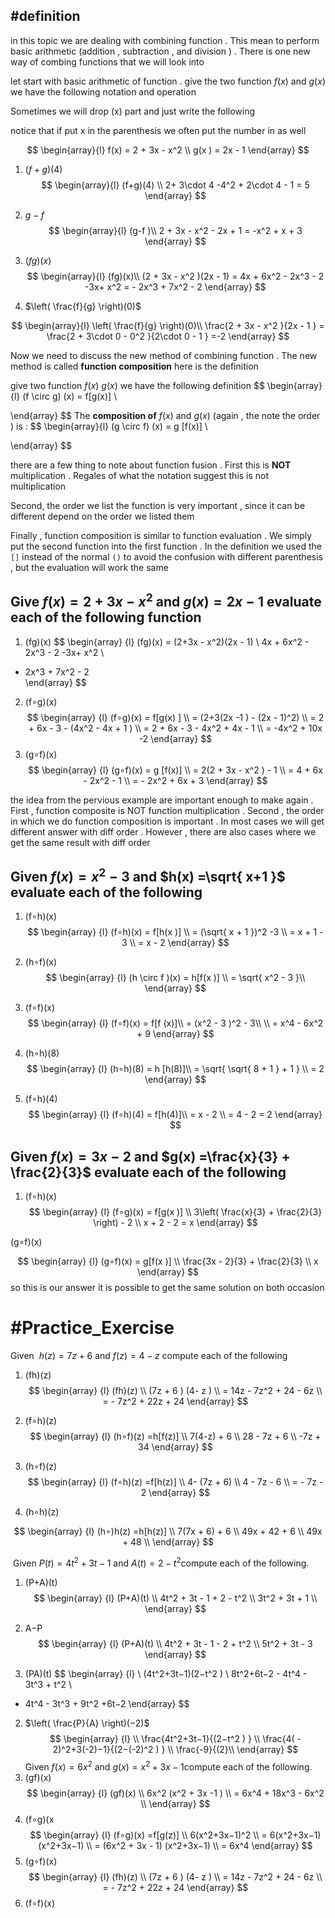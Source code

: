 




## #definition    

in this topic we are dealing with combining function . This mean to perform basic arithmetic (addition , subtraction , and division   ) . There is one new way of combing functions that we will look into 

let start with basic arithmetic of function . give the two function $f(x)$ and  $g(x)$ we have the following notation and operation 



Sometimes we will drop  (x) part and just write the following 

notice that if put x in the  parenthesis  we often put the number in as well 

$$
\begin{array}{l}
f(x)  = 2 + 3x - x^2    \\
g(x ) = 2x  - 1  
\end{array}
$$
1. $(f+g)(4)$
$$
\begin{array}{l}
(f+g)(4) \\
2+  3\cdot 4   -4^2   + 2\cdot 4  - 1   = 5 
\end{array}
$$


2. $g−f$
$$
\begin{array}{l}
(g-f )\\
2  +  3x   - x^2  - 2x   + 1   = -x^2 + x + 3 
\end{array}
$$
3. $(fg)(x)$
$$
\begin{array}{l}
(fg)(x)\\
(2 + 3x - x^2 )(2x  -  1)   =  4x   +  6x^2 - 2x^3  -  2 -3x+ x^2  = - 2x^3 + 7x^2 - 2  
\end{array}
$$
4. $\left( \frac{f}{g} \right)(0)$

$$
\begin{array}{l}
\left( \frac{f}{g} \right)(0)\\
\frac{2 + 3x - x^2 }{2x  - 1   }    = \frac{2 + 3\cdot 0  - 0^2 }{2\cdot 0  - 1   }  =-2 
\end{array}
$$

Now we need to discuss the new method of combining function . The new method is called **function composition** here is the definition 

give two function $f(x)$  $g(x)$ we have the following definition 
$$
\begin{array}{l}
(f \circ  g) (x)  = f[g(x)]  \\

\end{array}
$$
The **composition  of**  $f(x)$ and   $g(x)$   (again ,  the note the order ) is : 
$$
\begin{array}{l}
(g \circ f) (x) = g [f(x)] \\

\end{array}
$$

there are a few thing to note about function fusion . First this is **NOT** multiplication . Regales  of what the notation suggest  this is not multiplication 

Second,  the order we list the function  is very important , since it can be different depend on the order we listed them 

Finally , function  composition  is similar to function evaluation . We simply put the second function into the first function .  In the definition we used the `[]` instead of the normal `()` to avoid the confusion with different parenthesis , but the evaluation will work the same 

##  Give $f(x)  =2+3x  - x^2$ and $g(x) =2x - 1$ evaluate  each  of the following function 

1. (fg)(x)
$$
\begin{array} {l}
 (fg)(x)  = (2+3x  - x^2)(2x - 1)  \\
 4x   +  6x^2 - 2x^3  -  2 -3x+ x^2    \\
- 2x^3 + 7x^2 - 2  
\end{array} 
$$
2. (f∘g)(x)
$$
\begin{array} {l}
(f∘g)(x) = f[g(x) ] \\
 = (2+3(2x   -1 )  - (2x - 1)^2)  \\
= 2   + 6x   - 3  - (4x^2  - 4x   + 1 )  \\
=  2 + 6x - 3 -  4x^2 + 4x  - 1   \\
= -4x^2 + 10x -2 
\end{array} 
$$
3. (g∘f)(x) 
$$
\begin{array} {l}
(g∘f)(x)  = g [f(x)] \\
= 2(2 +  3x -  x^2 )  - 1  \\
 = 4 + 6x -  2x^2   - 1   \\
= -  2x^2 +  6x   + 3  
\end{array} 
$$

the idea from the pervious  example are important enough to make again . First  , function composite  is NOT  function multiplication . Second , the order in which we do function composition is important . In  most cases we will get different answer with diff order . However , there are also cases where we get the same result with diff order 
## Given $f(x) = x^2 - 3$ and $h(x) =\sqrt{ x+1 }$ evaluate each of the following 
1. (f∘h)(x)
$$
\begin{array} {l}
(f∘h)(x) = f[h(x )] \\
=  (\sqrt{   x + 1  })^2  -3 \\
 = x  + 1  - 3  \\
= x   -  2   
\end{array} 
$$
2. (h∘f)(x)
$$
\begin{array} {l}
(h \circ f )(x) = h[f(x )] \\
=  \sqrt{   x^2  - 3 }\\ 
\end{array} 
$$

3. (f∘f)(x)
$$
\begin{array} {l}
(f∘f)(x) = f[f (x)]\\
= (x^2   - 3  )^2 - 3\\   \\
 = x^4  - 6x^2   + 9 
\end{array} 
$$

4. (h∘h)(8)
$$
\begin{array} {l}
(h∘h)(8)  = h [h(8)]\\
= \sqrt{ \sqrt{ 8 + 1 } + 1 } \\
  = 2
\end{array} 
$$
5. (f∘h)(4) 
$$
\begin{array} {l}
(f∘h)(4)   = f[h(4)]\\
= x   -  2     \\
 =  4 - 2 =  2 
\end{array} 
$$

##  Given  $f(x)  =  3x   - 2$  and $g(x) =\frac{x}{3} + \frac{2}{3}$ evaluate each of the following 

1. (f∘h)(x)
$$
\begin{array} {l}
(f∘g)(x)    =  f[g(x )]  \\
3\left( \frac{x}{3} +  \frac{2}{3} \right)   - 2    \\
x  + 2   -  2  =   x     
\end{array} 
$$

  
(g∘f)(x) 


$$
\begin{array} {l}
(g∘f)(x)      =  g[f(x )]  \\
\frac{3x   - 2}{3}  + \frac{2}{3}  \\
x   
\end{array} 
$$
so this is our  answer it is possible to get the same solution on both  occasion


# #Practice_Exercise  

Given  $h(z)=7z+6$ and $f(z)=4−z$ compute each of the following 
1. (fh)(z)
$$
\begin{array} {l}
(fh)(z)  \\
(7z  + 6 ) (4-  z )   \\
= 14z -  7z^2 +  24 -  6z   \\
 =  -  7z^2 + 22z  + 24 
\end{array} 
$$

2.  (f∘h)(z)
$$
\begin{array} {l}
(h∘f)(z) =h[f(z)]    \\
7(4-z) +  6   \\
28  - 7z  +  6  \\
-7z + 34  
\end{array} 
$$
3.  (h∘f)(z)
$$
\begin{array} {l}
(f∘h)(z) =f[h(z)]  \\
4-  (7z + 6)  \\
4 -  7z  -  6  \\
= - 7z - 2 
\end{array} 
$$
4.  (h∘h)(z) 

$$
\begin{array} {l}
(h∘)h(z) =h[h(z)]  \\
7(7x + 6) + 6    \\
49x  +  42  +  6  \\
49x +   48 \\
\end{array} 
$$


 Given $P(t)=4t^2+3t−1$ and $A(t)=2−t^2$compute each of the following. 
1. (P+A)(t) 
$$
\begin{array} {l}
(P+A)(t)    \\
  4t^2 +  3t  - 1   + 2  -  t^2  \\
3t^2   +  3t + 1 \\
\end{array} 
$$

2.  A−P
$$
\begin{array} {l}
(P+A)(t)    \\
  4t^2 +  3t  - 1 -  2  +  t^2  \\
5t^2  + 3t  - 3  
\end{array} 
$$
3.  (PA)(t)
$$
\begin{array} {l}  \\
(4t^2+3t−1)(2−t^2 )  \\
8t^2+6t−2  -  4t^4 - 3t^3 + t^2   \\
  -  4t^4 - 3t^3  +  9t^2 +6t−2 
\end{array} 
$$
2.  $\left( \frac{P}{A} \right)(−2)$ 
$$
\begin{array} {l}  \\
\frac{4t^2+3t−1}{(2−t^2 ) }  \\
 \frac{4( - 2)^2+3(-2)−1}{(2−(-2)^2 ) }  \\
 \frac{-9}{(2}\\
\end{array} 
$$
Given $f(x)=6x^2$ and $g(x)=x^2+3x−1$compute each of the following. 
3. (gf)(x)
$$
\begin{array} {l}
(gf)(x) \\
6x^2 (x^2    + 3x   -1 )  \\
= 6x^4  +  18x^3  - 6x^2    \\
\end{array} 
$$
4.  (f∘g)(x
$$
\begin{array} {l}
(f∘g)(x) =f[g(z)]    \\
6(x^2+3x−1)^2  \\
= 6(x^2+3x−1)(x^2+3x−1) \\
 = (6x^2  + 3x  - 1) (x^2+3x−1)   \\
 = 6x^4 
\end{array} 
$$
5.  (g∘f)(x)
$$
\begin{array} {l}
(fh)(z)  \\
(7z  + 6 ) (4-  z )   \\
= 14z -  7z^2 +  24 -  6z   \\
 =  -  7z^2 + 22z  + 24 
\end{array} 
$$
6.  (f∘f)(x)